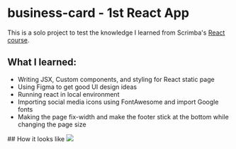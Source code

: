 # business-card - 1st React App
This is a solo project to test the knowledge I learned from Scrimba's <a href="https://scrimba.com/playlist/pKNqYAZ" target="_blank">React course</a>.

## What I learned:
<ul>
<li>Writing JSX, Custom components, and styling for React static page</li>
<li>Using Figma to get good UI design ideas</li>
<li>Running react in local environment</li>
<li>Importing social media icons using FontAwesome and import Google fonts</li>
<li>Making the page fix-width and make the footer stick at the bottom while changing the page size</li>
</ul>
## How it looks like
<img src="https://user-images.githubusercontent.com/24996005/223933361-f7493301-381f-48d0-8850-a7bf0769becc.png" />
